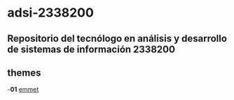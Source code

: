 # adsi-2338200
Repositorio del tecnólogo en análisis y desarrollo de sistemas de información 2338200
---
## themes

-**01** [emmet](01-emmet/)